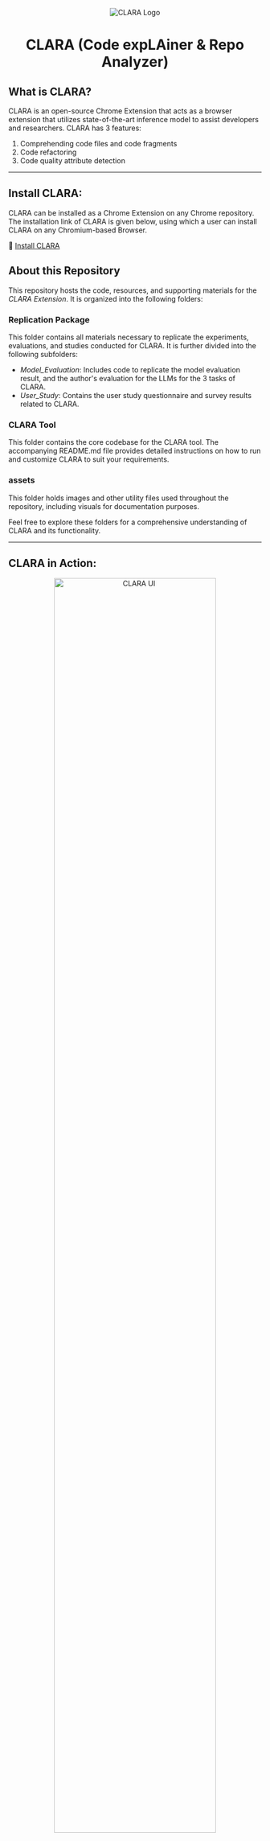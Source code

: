 <p align="center">
  <img src="assets/clara.jpg" alt="CLARA Logo" />
</p>

<h1 align="center">CLARA (Code expLAiner & Repo Analyzer)</h1>

## What is CLARA?

CLARA is an open-source Chrome Extension that acts as a browser extension that utilizes state-of-the-art inference model to assist developers and
researchers. CLARA has 3 features:
1. Comprehending code files and code fragments 
2. Code refactoring
3. Code quality attribute detection

---

## Install CLARA:

CLARA can be installed as a Chrome Extension on any Chrome repository. The installation link of CLARA is given below, using which a user can install CLARA on any Chromium-based Browser.

:link: [Install CLARA](https://chromewebstore.google.com/detail/clara/elidmleeoibempdgheabdhjdocppbioh)



## About this Repository

This repository hosts the code, resources, and supporting materials for the *CLARA Extension*. It is organized into the following folders:

### Replication Package
This folder contains all materials necessary to replicate the experiments, evaluations, and studies conducted for CLARA. It is further divided into the following subfolders:
- *Model_Evaluation*: Includes code to replicate the model evaluation result, and the author's evaluation for the LLMs for the 3 tasks of CLARA.
- *User_Study*: Contains the user study questionnaire and survey results related to CLARA.

### CLARA Tool
This folder contains the core codebase for the CLARA tool. The accompanying README.md file provides detailed instructions on how to run and customize CLARA to suit your requirements.

### assets
This folder holds images and other utility files used throughout the repository, including visuals for documentation purposes.

Feel free to explore these folders for a comprehensive understanding of CLARA and its functionality.

---

## CLARA in Action:

<p align="center">
  <img src="assets/CLARA_user.png" alt="CLARA UI" style="width:80%;" />
</p>

CLARA can be easily installed in any Chromium-based browser(Chrome, Brave, Edge) via its Chrome Web Store page  by clicking ‘Add to Browser’. Once installed, visiting any
GitHub code file triggers CLARA’s pop-up at the top-right(see 1⃝ in Fig. 1).In CLARA’s popup, there are four buttons. The ”Explain Full Code File” button can give a context-aware explanation of the code file. The ”Explain Marked/Selected Code” button can help the user to understand a specific highlighted part.The ”Refactor the Code” button provides a refactored version of the source code with descriptive comments. The ’See Code Quality Attributes’ button displays quality metrics of the code file. After clicking on any of these 4 buttons, CLARA’s generated response ( 2⃝ in Fig. 1) is displayed in a module. A user can also leverage an AI-assisted chatbot ( 3⃝ in Fig. 1) while using each of CLARA’s features and ask followup questions or inquiries in a continuous conversation.
---

## CLARA's Architecture:

CLARA is implemented using Python's Flask framework under the following architecture:  

<p align="center">
  <img src="assets/architecture.png" alt="SPRINT Architecture" />
</p>


1. *Issue Indexer*:  
   - Fetches and stores existing issues in a local database for efficient access and analysis.  
   - Applies page-based indexing to partition issues for efficient fetching.  

2. *GitHub Event Listener*:  
   - Monitors new issues using GitHub Webhooks and fetches them for processing.  
   - Sends the reported issues and code files to other components for further analysis.
   - Formats the output of the feature components and send them back to GitHub.  

3. *Issue Management Component*:  
   - Identifies duplicate issues by analyzing textual similarity.  
   - Classifies reported issues into five severity levels: blocker, critical, major, minor, or trivial.  
   - Predicts potential buggy code files that might require modification to solve the issue.

6. *Other Utilities*:  
   - *Process Pool Executor*: Enables multiprocessing to analyze issues concurrently for faster processing.  
   - *Data Storage*: CLARA uses a local relational database to store and index issues for efficient fetching and synchronization with GitHub.  
   - *Model Library*: Leverages fine-tuned machine learning models for text analysis and predictions.  


--- 

## How can I contribute to CLARA?

We are more than happy to receive your contributions (any kind of contributions). If you have an idea of a feature or enhancement, or if you find a bug, please open an issue (or a pull request). If you have questions, feel free to contact us: <a href="https://github.com/adnan23062000">Ahmed Adnan</a> (bsse1131@iit.du.ac.bd),  <a href="https://github.com/antu-saha">Antu Saha</a> (asaha02@wm.edu), and <a href="">Oscar Chaparro</a> (oscarch@wm.edu)

---
  
## How do I customize and run CLARA on my server?
CLARA is a tool for bug report duplicate detection, severity prediction and bug localization. A user can run CLARA and customize it by following the instructions given below. We have also made our .env file public so that users can get an idea of which variable names to use and which values are required in those variables.

*Step 1:* 

Clone the repository 

*Step 2:* 

Download the Models 

You can download our fine-tuned models for the 3 features from here: [models](https://drive.google.com/drive/folders/1IQdWRwUKVGmU-8p4PNbWd4vTxIAuaoNY?usp=sharing). 

After downloading, put them in your preferable location and add the location path (the path of the downloaded folders with feature names; e.g. 'modelDupBr', 'modelPrioritySeverity') in the .env file. Add model paths for each of the 3 features in the .env file in variables ''DUPLICATE_BR_MODEL_PATH', 'SEVERITY_PREDICTION_MODEL_PATH', 'BUGLOCALIZATION_MODEL_PATH'.

You can also use your own fine-tuned models. You just need to add your model path in the .env file.

[n.b. - The bug localization model (Llama-7b-chat-finetune) requires a GPU of the ampere family to load the shards to run, the entire project and the models require about 20gb of space]


*Step 3:*

Install ngrok from (https://ngrok.com/download) [This will create a secure tunnel from a public endpoint (Github repository) to a locally running network service (our project running in localhost)]


*Step 4:* 

Create a new GitHub application. You need to go to the following path:

   Settings -> Developer's Settings -> New GitHub App

Make sure in ‘Repository Permissions’ section of the GitHub application, there is Read and Write access to ‘Actions’, ‘Webhooks’ and ‘Issues’. After saving the GitHub application, there will be an option to Generate a private access token (this token will enable permission for CLARA to fetch and post data to a user’s Github repositories). Generate this token and then copy and paste app id, client id, and github private access token/private key to the .env file of the cloned code.



*Step 5:*  

Open the cloned project in IDE and install the required dependencies. You can use our [requirements.txt](https://github.com/sea-lab-wm/sprint_issue_report_assistant_tool/blob/main/SPRINT%20Tool/requirements.txt) file for this. Then, run the following 2 commands in 2 different terminals:  

ngrok http 5000

python main.py
# or
python -m main


*Step 6:*

Go to the repository where you need to run the tool. Go to -

Settings -> Webhooks -> Add Webhook 

Then copy the forwarding address shown after running the command ngrok http 5000 or ./ngrok http 5000 (if ngrok.exe is in your SPRINT Tool folder)  into the Payload URL section of Add Webhook. 


Make sure ‘Which events would you like to trigger this webhook?’ section has ‘Issues’, ‘Issue Comments’ and ‘Labels’ checkboxes checked


*Step 7:*

Create issues in that repository and see SPRINT work

---

# SPRINT API Documentation

## Overview
SPRINT provides three features: *Duplicate Issue Detection*, *Severity Prediction*, and *Bug Localization*. Each feature is implemented as a Python function-based API and can be used within your project. Below is a guide on how to interact with these APIs, the expected inputs, outputs, and how to modify or customize their behavior.

---

## 1. Duplicate Issue Detection

### *Function*
DuplicateDetection(sent1, sent2, issue_id)

### *Purpose*
Compares a new issue with an existing one to detect duplicates based on textual similarity.

### *Input Parameters*
- sent1: String. The title or description of the new issue.
- sent2: String. The title or description of the existing issue to compare against.
- issue_id: Integer. The ID of the issue being compared.

### *Output*
- *Returns:*
Integer  
  - 1: Duplicate.  
  - 0: Not a duplicate.

### *Customization*
- *Model Path:* Update the DUPLICATE_BR_MODEL_PATH environment variable in .env to change the pre-trained model.  
- *Model Hyperparameters:* Modify the tokenizer settings (max_length, padding) or replace the model architecture if needed.  
- *Parallel Processing:* The APIs support multiprocessing for faster execution using a multiprocessing pool. Customize the chunkify logic or the number of processes (processes=4) to suit your system’s capabilities.

---

## 2. Severity Prediction

### *Function*
SeverityPrediction(input_text)

### *Purpose*
Predicts the severity level of a reported issue based on its textual content.

### *Input Parameters*
- input_text: String. The combined title and description of the issue.

### *Output*
- *Returns:*
String. One of the following severity levels:
  - Blocker, Critical, Major, Minor, Trivial.

### *Customization*
- *Model Path:* Update the SEVERITY_PREDICTION_MODEL_PATH in .env.  
- *Severity Classes:* Adjust the severity classification mapping in GetSeverityPriorityClass if custom labels are needed:
  ```python
  severity_classes = {
      0: "Blocker",
      1: "Major",
      2: "Minor",
      3: "Trivial",
      4: "Critical",
  }


## 3. Bug Localization

### *Function*
BugLocalization(issue_data, repo_full_name, code_files_list)

### *Purpose*
Predicts the most likely buggy code files that might require modification to fix the issue.

### *Input Parameters*
- issue_data: String. The combined title and description of the issue.  
- repo_full_name: String. The repository’s full name (e.g., org/repo).  
- code_files_list: List of Strings. Paths to all code files in the repository.

### *Output*
- *Returns:*
List of Strings. File paths for the top 5–6 predicted buggy files.

### *Customization*
- *Model Path:* Update the BUGLOCALIZATION_MODEL_PATH in .env.  
- *Prompt:* Modify the prompt string in the function to adjust the question or context provided to the model.  
- *Quantization Settings:* Fine-tune the BitsAndBytesConfig if you need to optimize model performance for specific hardware.

---

### *General Notes*

#### *Environment Configuration*
All three features rely on pre-trained models and their paths are defined in .env. SPRINT's three features can support many transformer-based models and LLMs. Update the following environment variables to add your customized model paths:
- DUPLICATE_BR_MODEL_PATH  
- SEVERITY_PREDICTION_MODEL_PATH  
- BUGLOCALIZATION_MODEL_PATH

#### *Model Replacement*
To use custom models:
1. Fine-tune your models for tasks like classification or text similarity.
2. Save the models to a local directory.
3. Update the corresponding model paths in the .env file.

---

# Extending SPRINT with New Features

## Overview
SPRINT is designed to be modular and extensible, allowing developers to easily add new features. This guide provides a brief overview of how to create a new feature as a functional API and integrate it into SPRINT.

---

## Steps to Add a New Feature

### 1. *Define the Feature*
Identify the new functionality you want to add. Clearly define:
- *Purpose*: What problem does the feature solve?
- *Inputs*: What data does it require?
- *Outputs*: What will the feature return or produce?

### 2. *Create the Feature Functional API*

1. *Set Up the Model/Logic*
   - If the feature requires a machine learning model, train or fine-tune a model specific to the task.
   - Save the model and its tokenizer in a local directory.
   - Define the model's path in the .env file for easy configuration.

2. *Implement the API*
   Write a Python function that encapsulates the feature's logic. Use SPRINT's existing APIs as templates. Ensure:
   - The function accepts clear input parameters.
   - The function processes the inputs and produces outputs efficiently.
   - Proper error handling is included.

3. *Integrate the New Feature into SPRINT*  
   Update the Process Logic  

   Modify the processIssueEvents.py file to include calls to the new feature API. All the GitHub issues after fetching can be used from this code file according to the requirements.
   Example:  

   ```python
   # Call the new feature
   new_feature_result = NewFeature(input_issue_data)
   create_comment(repo_full_name, issue_number, new_feature_result)

4. *Add Configuration*

   Add environment variables for the new feature in the .env file (e.g., model paths, hyperparameters).

5.   *Update Outputs*

   Decide how the results from the new feature will be presented. For example:
   - Add comments to GitHub issues.
   - Attach labels based on the feature's output.

---
